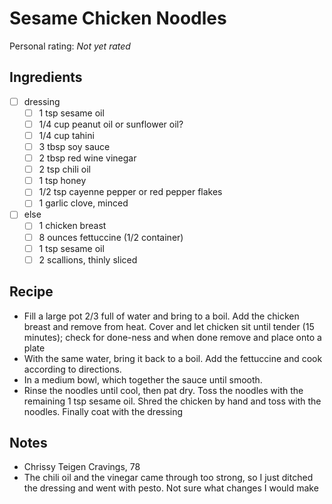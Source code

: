<!-- Needs Manual Review -->

<!-- Do not modify sections with "AUTO-*". They are updated by make.py -->

# Sesame Chicken Noodles

<!-- rating=0; (User can specify rating on scale of 1-5) -->
<!-- AUTO-UserRating -->
Personal rating: *Not yet rated*
<!-- /AUTO-UserRating -->

<!-- TODO: Capture image for Sesame Chicken Noodles -->

## Ingredients

* [ ] dressing
    * [ ] 1 tsp sesame oil
    * [ ] 1/4 cup peanut oil or sunflower oil?
    * [ ] 1/4 cup tahini
    * [ ] 3 tbsp soy sauce
    * [ ] 2 tbsp red wine vinegar
    * [ ] 2 tsp chili oil
    * [ ] 1 tsp honey
    * [ ] 1/2 tsp cayenne pepper or red pepper flakes
    * [ ] 1 garlic clove, minced
* [ ] else
    * [ ] 1 chicken breast
    * [ ] 8 ounces fettuccine (1/2 container)
    * [ ] 1 tsp sesame oil
    * [ ] 2 scallions, thinly sliced

## Recipe

* Fill a large pot 2/3 full of water and bring to a boil. Add the chicken breast and remove from heat. Cover and let chicken sit until tender (15 minutes); check for done-ness and when done remove and place onto a plate
* With the same water, bring it back to a boil. Add the fettuccine and cook according to directions.
* In a medium bowl, which together the sauce until smooth.
* Rinse the noodles until cool, then pat dry. Toss the noodles with the remaining 1 tsp sesame oil. Shred the chicken by hand and toss with the noodles. Finally coat with the dressing

## Notes

* Chrissy Teigen Cravings, 78
* The chili oil and the vinegar came through too strong, so I just ditched the dressing and went with pesto. Not sure what changes I would make
